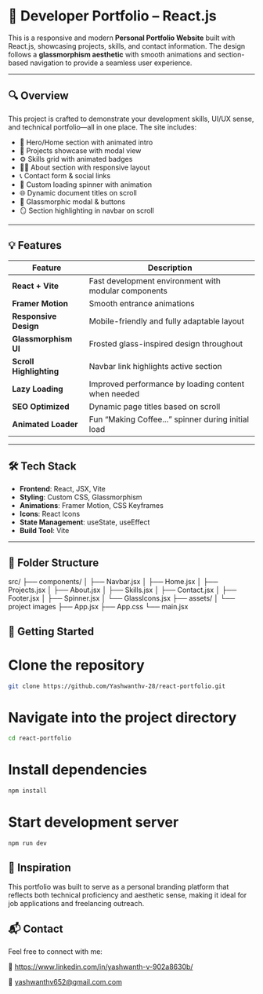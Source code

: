 # 🚀 Developer Portfolio – React.js

This is a responsive and modern **Personal Portfolio Website** built with React.js, showcasing projects, skills, and contact information. The design follows a **glassmorphism aesthetic** with smooth animations and section-based navigation to provide a seamless user experience.

---

## 🔍 Overview

This project is crafted to demonstrate your development skills, UI/UX sense, and technical portfolio—all in one place. The site includes:

- 👋 Hero/Home section with animated intro  
- 💼 Projects showcase with modal view  
- ⚙️ Skills grid with animated badges  
- 👨‍💻 About section with responsive layout  
- 📞 Contact form & social links  
- 🔄 Custom loading spinner with animation  
- 🌐 Dynamic document titles on scroll  
- 🧊 Glassmorphic modal & buttons  
- 🪞 Section highlighting in navbar on scroll  

---

## 💡 Features

| Feature | Description |
|--------|-------------|
| **React + Vite** | Fast development environment with modular components |
| **Framer Motion** | Smooth entrance animations |
| **Responsive Design** | Mobile-friendly and fully adaptable layout |
| **Glassmorphism UI** | Frosted glass-inspired design throughout |
| **Scroll Highlighting** | Navbar link highlights active section |
| **Lazy Loading** | Improved performance by loading content when needed |
| **SEO Optimized** | Dynamic page titles based on scroll |
| **Animated Loader** | Fun “Making Coffee...” spinner during initial load |

---

## 🛠 Tech Stack

- **Frontend**: React, JSX, Vite
- **Styling**: Custom CSS, Glassmorphism
- **Animations**: Framer Motion, CSS Keyframes
- **Icons**: React Icons
- **State Management**: useState, useEffect
- **Build Tool**: Vite

---

## 📁 Folder Structure

src/
├── components/
│   ├── Navbar.jsx
│   ├── Home.jsx
│   ├── Projects.jsx
│   ├── About.jsx
│   ├── Skills.jsx
│   ├── Contact.jsx
│   ├── Footer.jsx
│   ├── Spinner.jsx
│   └── GlassIcons.jsx
├── assets/
│   └── project images
├── App.jsx
├── App.css
└── main.jsx


## 🚀 Getting Started


# Clone the repository
```bash
git clone https://github.com/Yashwanthv-28/react-portfolio.git
```
# Navigate into the project directory
```bash
cd react-portfolio
```
# Install dependencies
```bash
npm install
```
# Start development server
```bash
npm run dev
```

## 🧠 Inspiration

This portfolio was built to serve as a personal branding platform that reflects both technical proficiency and aesthetic sense, making it ideal for job applications and freelancing outreach.

## 📬 Contact
Feel free to connect with me:

💼 https://www.linkedin.com/in/yashwanth-v-902a8630b/

📧 yashwanthv652@gmail.com.com
